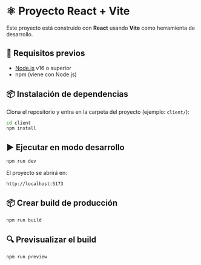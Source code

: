 # ⚛️ Proyecto React + Vite

Este proyecto está construido con **React** usando **Vite** como herramienta de desarrollo.

## 🚀 Requisitos previos
- [Node.js](https://nodejs.org/) v16 o superior
- npm (viene con Node.js)

## 📦 Instalación de dependencias

Clona el repositorio y entra en la carpeta del proyecto (ejemplo: `client/`):

```bash
cd client
npm install
````

## ▶️ Ejecutar en modo desarrollo

```bash
npm run dev
```

El proyecto se abrirá en:

```
http://localhost:5173
```

## 📦 Crear build de producción

```bash
npm run build
```

## 🔍 Previsualizar el build

```bash
npm run preview
```

